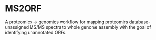 # MS2ORF
A proteomics -> genomics workflow for mapping proteomics database-unassigned MS/MS spectra to whole genome assembly with the goal of identifying unannotated ORFs.
